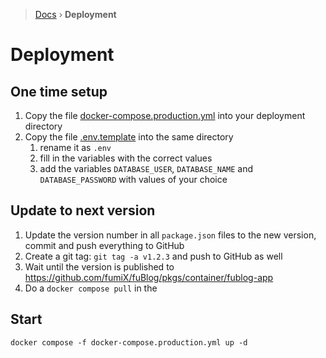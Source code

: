 > [Docs](../README.md) › **Deployment**

# Deployment

## One time setup
1. Copy the file [docker-compose.production.yml](../../docker-compose.production.yml) into your deployment directory
2. Copy the file [.env.template](../../server/.env.template) into the same directory
   1. rename it as `.env`
   2. fill in the variables with the correct values
   3. add the variables `DATABASE_USER`, `DATABASE_NAME` and `DATABASE_PASSWORD` with values of your choice

## Update to next version

1. Update the version number in all `package.json` files to the new version, commit and push everything to GitHub
2. Create a git tag: `git tag -a v1.2.3` and push to GitHub as well
3. Wait until the version is published to https://github.com/fumiX/fuBlog/pkgs/container/fublog-app
4. Do a `docker compose pull` in the

## Start

```shell
docker compose -f docker-compose.production.yml up -d
```
